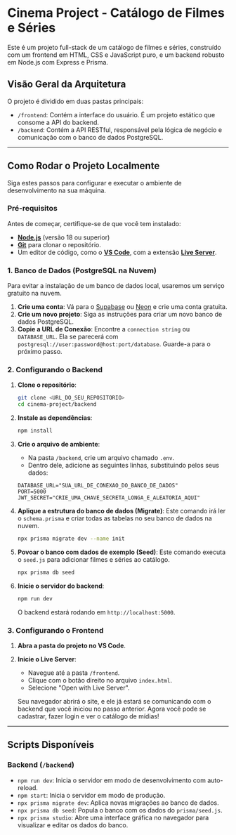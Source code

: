 # Cinema Project - Catálogo de Filmes e Séries

Este é um projeto full-stack de um catálogo de filmes e séries, construído com um frontend em HTML, CSS e JavaScript puro, e um backend robusto em Node.js com Express e Prisma.

## Visão Geral da Arquitetura

O projeto é dividido em duas pastas principais:

-   `/frontend`: Contém a interface do usuário. É um projeto estático que consome a API do backend.
-   `/backend`: Contém a API RESTful, responsável pela lógica de negócio e comunicação com o banco de dados PostgreSQL.

---

## Como Rodar o Projeto Localmente

Siga estes passos para configurar e executar o ambiente de desenvolvimento na sua máquina.

### Pré-requisitos

Antes de começar, certifique-se de que você tem instalado:

-   [**Node.js**](https://nodejs.org/en/) (versão 18 ou superior)
-   [**Git**](https://git-scm.com/) para clonar o repositório.
-   Um editor de código, como o [**VS Code**](https://code.visualstudio.com/), com a extensão [**Live Server**](https://marketplace.visualstudio.com/items?itemName=ritwickdey.LiveServer).

### 1. Banco de Dados (PostgreSQL na Nuvem)

Para evitar a instalação de um banco de dados local, usaremos um serviço gratuito na nuvem.

1.  **Crie uma conta**: Vá para o [Supabase](https://supabase.com/) ou [Neon](https://neon.tech/) e crie uma conta gratuita.
2.  **Crie um novo projeto**: Siga as instruções para criar um novo banco de dados PostgreSQL.
3.  **Copie a URL de Conexão**: Encontre a `connection string` ou `DATABASE_URL`. Ela se parecerá com `postgresql://user:password@host:port/database`. Guarde-a para o próximo passo.

### 2. Configurando o Backend

1.  **Clone o repositório**:
    ```bash
    git clone <URL_DO_SEU_REPOSITORIO>
    cd cinema-project/backend
    ```

2.  **Instale as dependências**:
    ```bash
    npm install
    ```

3.  **Crie o arquivo de ambiente**:
    -   Na pasta `/backend`, crie um arquivo chamado `.env`.
    -   Dentro dele, adicione as seguintes linhas, substituindo pelos seus dados:

    ```env
    DATABASE_URL="SUA_URL_DE_CONEXAO_DO_BANCO_DE_DADOS"
    PORT=5000
    JWT_SECRET="CRIE_UMA_CHAVE_SECRETA_LONGA_E_ALEATORIA_AQUI"
    ```

4.  **Aplique a estrutura do banco de dados (Migrate)**:
    Este comando irá ler o `schema.prisma` e criar todas as tabelas no seu banco de dados na nuvem.
    ```bash
    npx prisma migrate dev --name init
    ```

5.  **Povoar o banco com dados de exemplo (Seed)**:
    Este comando executa o `seed.js` para adicionar filmes e séries ao catálogo.
    ```bash
    npx prisma db seed
    ```

6.  **Inicie o servidor do backend**:
    ```bash
    npm run dev
    ```

    O backend estará rodando em `http://localhost:5000`.

### 3. Configurando o Frontend

1.  **Abra a pasta do projeto no VS Code**.

2.  **Inicie o Live Server**:
    -   Navegue até a pasta `/frontend`.
    -   Clique com o botão direito no arquivo `index.html`.
    -   Selecione "Open with Live Server".

    Seu navegador abrirá o site, e ele já estará se comunicando com o backend que você iniciou no passo anterior. Agora você pode se cadastrar, fazer login e ver o catálogo de mídias!

---

## Scripts Disponíveis

### Backend (`/backend`)

-   `npm run dev`: Inicia o servidor em modo de desenvolvimento com auto-reload.
-   `npm start`: Inicia o servidor em modo de produção.
-   `npx prisma migrate dev`: Aplica novas migrações ao banco de dados.
-   `npx prisma db seed`: Popula o banco com os dados do `prisma/seed.js`.
-   `npx prisma studio`: Abre uma interface gráfica no navegador para visualizar e editar os dados do banco.